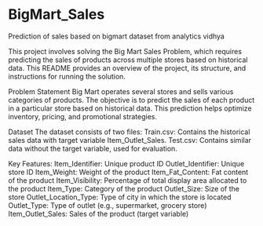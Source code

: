 # BigMart_Sales
Prediction of sales based on bigmart dataset from analytics vidhya

This project involves solving the Big Mart Sales Problem, which requires predicting the sales of products across multiple stores based on historical data. This README provides an overview of the project, its structure, and instructions for running the solution.

Problem Statement
Big Mart operates several stores and sells various categories of products. The objective is to predict the sales of each product in a particular store based on historical data. This prediction helps optimize inventory, pricing, and promotional strategies.

Dataset
The dataset consists of two files:
Train.csv: Contains the historical sales data with target variable Item_Outlet_Sales.
Test.csv: Contains similar data without the target variable, used for evaluation.

Key Features:
Item_Identifier: Unique product ID
Outlet_Identifier: Unique store ID
Item_Weight: Weight of the product
Item_Fat_Content: Fat content of the product
Item_Visibility: Percentage of total display area allocated to the product
Item_Type: Category of the product
Outlet_Size: Size of the store
Outlet_Location_Type: Type of city in which the store is located
Outlet_Type: Type of outlet (e.g., supermarket, grocery store)
Item_Outlet_Sales: Sales of the product (target variable)

